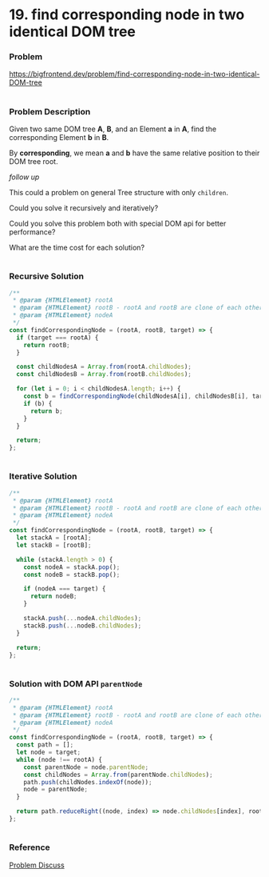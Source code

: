# 19. find corresponding node in two identical DOM tree

### Problem

https://bigfrontend.dev/problem/find-corresponding-node-in-two-identical-DOM-tree

#

### Problem Description

Given two same DOM tree **A**, **B**, and an Element **a** in **A**, find the corresponding Element **b** in **B**.

By **corresponding**, we mean **a** and **b** have the same relative position to their DOM tree root.

_follow up_

This could a problem on general Tree structure with only `children`.

Could you solve it recursively and iteratively?

Could you solve this problem both with special DOM api for better performance?

What are the time cost for each solution?

#

### Recursive Solution

```js
/**
 * @param {HTMLElement} rootA
 * @param {HTMLElement} rootB - rootA and rootB are clone of each other
 * @param {HTMLElement} nodeA
 */
const findCorrespondingNode = (rootA, rootB, target) => {
  if (target === rootA) {
    return rootB;
  }

  const childNodesA = Array.from(rootA.childNodes);
  const childNodesB = Array.from(rootB.childNodes);

  for (let i = 0; i < childNodesA.length; i++) {
    const b = findCorrespondingNode(childNodesA[i], childNodesB[i], target);
    if (b) {
      return b;
    }
  }

  return;
};
```

#

### Iterative Solution

```js
/**
 * @param {HTMLElement} rootA
 * @param {HTMLElement} rootB - rootA and rootB are clone of each other
 * @param {HTMLElement} nodeA
 */
const findCorrespondingNode = (rootA, rootB, target) => {
  let stackA = [rootA];
  let stackB = [rootB];

  while (stackA.length > 0) {
    const nodeA = stackA.pop();
    const nodeB = stackB.pop();

    if (nodeA === target) {
      return nodeB;
    }

    stackA.push(...nodeA.childNodes);
    stackB.push(...nodeB.childNodes);
  }

  return;
};
```

#

### Solution with DOM API `parentNode`

```js
/**
 * @param {HTMLElement} rootA
 * @param {HTMLElement} rootB - rootA and rootB are clone of each other
 * @param {HTMLElement} nodeA
 */
const findCorrespondingNode = (rootA, rootB, target) => {
  const path = [];
  let node = target;
  while (node !== rootA) {
    const parentNode = node.parentNode;
    const childNodes = Array.from(parentNode.childNodes);
    path.push(childNodes.indexOf(node));
    node = parentNode;
  }

  return path.reduceRight((node, index) => node.childNodes[index], rootB);
};
```

#

### Reference

[Problem Discuss](https://bigfrontend.dev/problem/find-corresponding-node-in-two-identical-DOM-tree/discuss)
